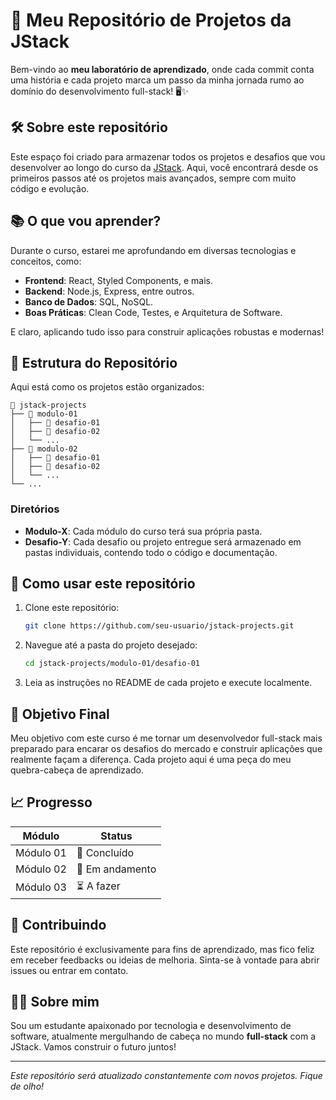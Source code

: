 # 🚀 Meu Repositório de Projetos da JStack

Bem-vindo ao **meu laboratório de aprendizado**, onde cada commit conta uma história e cada projeto marca um passo da minha jornada rumo ao domínio do desenvolvimento full-stack! 🖥️✨

## 🛠️ Sobre este repositório
Este espaço foi criado para armazenar todos os projetos e desafios que vou desenvolver ao longo do curso da [JStack](https://jstack.com.br). Aqui, você encontrará desde os primeiros passos até os projetos mais avançados, sempre com muito código e evolução.

## 📚 O que vou aprender?
Durante o curso, estarei me aprofundando em diversas tecnologias e conceitos, como:

- **Frontend**: React, Styled Components, e mais.
- **Backend**: Node.js, Express, entre outros.
- **Banco de Dados**: SQL, NoSQL.
- **Boas Práticas**: Clean Code, Testes, e Arquitetura de Software.

E claro, aplicando tudo isso para construir aplicações robustas e modernas!

## 📂 Estrutura do Repositório
Aqui está como os projetos estão organizados:

```
📂 jstack-projects
├── 📁 modulo-01
│   ├── 📂 desafio-01
│   ├── 📂 desafio-02
│   └── ...
├── 📁 modulo-02
│   ├── 📂 desafio-01
│   ├── 📂 desafio-02
│   └── ...
└── ...
```

### Diretórios
- **Modulo-X**: Cada módulo do curso terá sua própria pasta.
- **Desafio-Y**: Cada desafio ou projeto entregue será armazenado em pastas individuais, contendo todo o código e documentação.

## 🌟 Como usar este repositório
1. Clone este repositório:
   ```bash
   git clone https://github.com/seu-usuario/jstack-projects.git
   ```
2. Navegue até a pasta do projeto desejado:
   ```bash
   cd jstack-projects/modulo-01/desafio-01
   ```
3. Leia as instruções no README de cada projeto e execute localmente.

## 🎯 Objetivo Final
Meu objetivo com este curso é me tornar um desenvolvedor full-stack mais preparado para encarar os desafios do mercado e construir aplicações que realmente façam a diferença. Cada projeto aqui é uma peça do meu quebra-cabeça de aprendizado.

## 📈 Progresso
| Módulo       | Status          |
|--------------|-----------------|
| Módulo 01    | 🚀 Concluído     |
| Módulo 02    | 🔄 Em andamento |
| Módulo 03    | ⏳ A fazer       |

## 🤝 Contribuindo
Este repositório é exclusivamente para fins de aprendizado, mas fico feliz em receber feedbacks ou ideias de melhoria. Sinta-se à vontade para abrir issues ou entrar em contato.

## 🧑‍💻 Sobre mim
Sou um estudante apaixonado por tecnologia e desenvolvimento de software, atualmente mergulhando de cabeça no mundo **full-stack** com a JStack. Vamos construir o futuro juntos!

---
<!-- 
📫 **Entre em contato:** 
- [LinkedIn](https://linkedin.com/in/seu-usuario)  
- [Portfólio](https://seu-portfolio.com)   -->

_Este repositório será atualizado constantemente com novos projetos. Fique de olho!_
